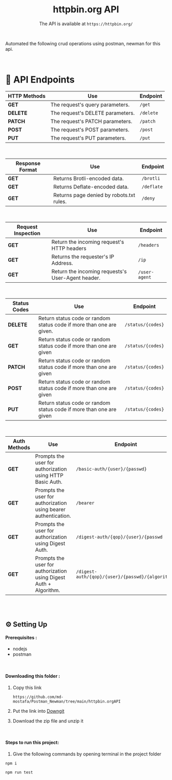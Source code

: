 <div align='center'>

# httpbin.org API
The API is available at `https://httpbin.org/`
</div>

<br>
 
Automated the following crud operations using postman, newman for this api.

<br>
 

# 📄 **API Endpoints**


| HTTP Methods| Use                              | Endpoint                |
| ----------- | -------------------------------- | ----------------------- |
| **GET**     | The request's query parameters.  | `/get`                  |
| **DELETE**  | The request's DELETE parameters. | `/delete`               |
| **PATCH**   | The request's PATCH parameters.  | `/patch`                |
| **POST**    | The request's POST parameters.   | `/post`                 |
| **PUT**     | The request's PUT parameters.    | `/put`                  |

<br>


| Response Format   | Use                                      | Endpoint        |
| ----------------- | ---------------------------------------- | --------------- |
| **GET**           | Returns Brotli-encoded data.             | `/brotli`       |
| **GET**           | Returns Deflate-encoded data.            | `/deflate`      |
| **GET**           | Returns page denied by robots.txt rules. | `/deny`         |

<br>



| Request Inspection| Use                                                   | Endpoint        |
| ----------------- | ----------------------------------------------------- | --------------- |
| **GET**           | Return the incoming request's HTTP headers            | `/headers`      |
| **GET**           | Returns the requester's IP Address.                   | `/ip`           |
| **GET**           | Return the incoming requests's User-Agent header.     | `/user-agent`   |

<br>


| Status Codes| Use                                                                      | Endpoint                |
| ----------- | ------------------------------------------------------------------------ | ----------------------- |
| **DELETE**  | Return status code or random status code if more than one are given.     | `/status/{codes}`       |
| **GET**     | Return status code or random status code if more than one are given      | `/status/{codes}`       |
| **PATCH**   | Return status code or random status code if more than one are given      | `/status/{codes}`       |
| **POST**    | Return status code or random status code if more than one are given      | `/status/{codes}`       |
| **PUT**    | Return status code or random status code if more than one are given       | `/status/{codes}`       |

<br>



| Auth Methods| Use                                                               |Endpoint                                           |
| ----------- | ----------------------------------------------------------------  | -----------------------------------------------   |
| **GET**     | Prompts the user for authorization using HTTP Basic Auth.         | `/basic-auth/{user}/{passwd}`                     |
| **GET**     | Prompts the user for authorization using bearer authentication.   | `/bearer`                                         |
| **GET**     | Prompts the user for authorization using Digest Auth.             | `/digest-auth/{qop}/{user}/{passwd`               |
| **GET**     | Prompts the user for authorization using Digest Auth + Algorithm. | `/digest-auth/{qop}/{user}/{passwd}/{algorithm}`  |


<br>

<br>


## ⚙️ Setting Up

#### Prerequisites :
- nodejs
- postman

<br>

#### Downloading this folder :

1. Copy this link

   ```
   https://github.com/md-mostafa/Postman_Newman/tree/main/httpbin.orgAPI
   ```


2. Put the link into [Downgit](https://minhaskamal.github.io/DownGit/#/home?url=https:%2F%2Fgithub.com%2Fmd-mostafa%2FPostman_Newman%2Ftree%2Fmain%2FTestApiAutomation)
3. Download the zip file and unzip it

<br>

#### Steps to run this project:

1.  Give the following commands by opening terminal in the project folder
 ```
 npm i
 ```
 ```
 npm run test
```
